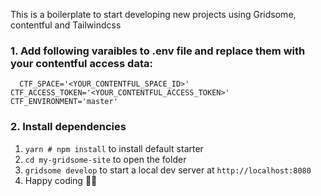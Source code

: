 This is a boilerplate to start developing new projects using Gridsome, contentful and Tailwindcss

### 1. Add following varaibles to .env file and replace them with your contentful access data:
`  
CTF_SPACE='<YOUR_CONTENTFUL_SPACE_ID>'  
CTF_ACCESS_TOKEN='<YOUR_CONTENTFUL_ACCESS_TOKEN>'  
CTF_ENVIRONMENT='master'
  `

### 2. Install dependencies

1. `yarn # npm install` to install default starter
2. `cd my-gridsome-site` to open the folder
3. `gridsome develop` to start a local dev server at `http://localhost:8080`
4. Happy coding 🎉🙌
